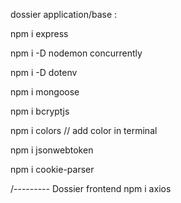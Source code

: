 dossier application/base :

npm i express

npm i -D nodemon concurrently

npm i -D dotenv

npm i mongoose

npm i bcryptjs

npm i colors  // add color in terminal

npm i jsonwebtoken

npm i cookie-parser


/--------- Dossier frontend
npm i axios
